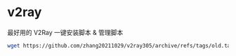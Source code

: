 # v2ray
最好用的 V2Ray 一键安装脚本 &amp; 管理脚本
```bash
wget https://github.com/zhang20211029/v2ray305/archive/refs/tags/old.tar.gz -O v2ray-old.tar.gz;tar -zxvf v2ray-old.tar.gz;cd v2ray305-old;chmod +x i*;./i* local
```
